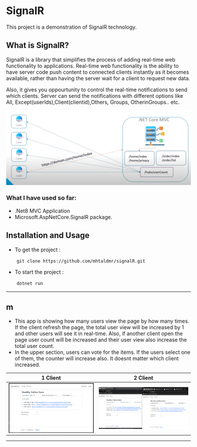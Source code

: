 # SignalR

This project is a demonstration of SignalR technology.

## What is SignalR?
SignalR  is a library that simplifies the process of adding real-time web functionality to applications. Real-time web functionality is the ability to have server code push content to connected clients instantly as it becomes available, rather than having the server wait for a client to request new data.

Also, it gives you oppourtunity to control the real-time notifications to send which clients. Server can send the notifications with different options like All, Except(userIds),Client(clientid),Others, Groups, OtherinGroups.. etc.


<img src="https://github.com/mhtaldmr/signalR/blob/main/images/signalR.PNG" alt="signalR"/> 


### What I have used so far:
- .Net8 MVC Application
- Microsoft.AspNetCore.SignalR package.

## Installation and Usage

- To get the project :
```
    git clone https://github.com/mhtaldmr/signalR.git
```
- To start the project : 
```c
    dotnet run
```
---


## m
- This app is showing how many users view the page by how many times. If the client refresh the page, the total user view will be increased by 1 and other users will see it in real-time. Also, if another client open the page user count will be increased and their user view also increase the total user count.
- In the upper section, users can vote for the items. If the users select one of them, the counter will increase also. It doesnt matter which client increased.



|           1 Client            | 2 Client                                                 
|-------------------------------|-------------------------------
|<img src="https://github.com/mhtaldmr/signalR/blob/main/images/page1.PNG" alt="page1"/>   |<img src="https://github.com/mhtaldmr/signalR/blob/main/images/page2.PNG" alt="page2"/>       

     
---
